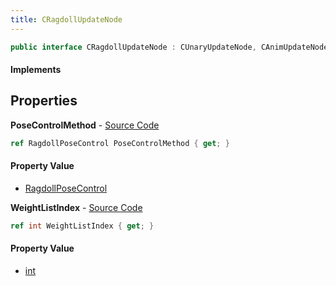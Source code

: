 ```yaml
---
title: CRagdollUpdateNode
---
```


```csharp
public interface CRagdollUpdateNode : CUnaryUpdateNode, CAnimUpdateNodeBase, ISchemaClass<CAnimUpdateNodeBase>, ISchemaClass<CUnaryUpdateNode>, ISchemaClass<CRagdollUpdateNode>, ISchemaField, ISchemaClass, INativeHandle
```

#### Implements

## Properties

**PoseControlMethod** - [Source Code](https://github.com/swiftly-solution/swiftlys2/blob/master/managed/src/SwiftlyS2.Generated/Schemas/Interfaces/CRagdollUpdateNode.cs#L18)

```csharp
ref RagdollPoseControl PoseControlMethod { get; }
```

#### Property Value

- [RagdollPoseControl](/docs/api/shared/schemadefinitions/ragdollposecontrol)

**WeightListIndex** - [Source Code](https://github.com/swiftly-solution/swiftlys2/blob/master/managed/src/SwiftlyS2.Generated/Schemas/Interfaces/CRagdollUpdateNode.cs#L16)

```csharp
ref int WeightListIndex { get; }
```

#### Property Value

- [int](https://learn.microsoft.com/dotnet/api/system.int32)

